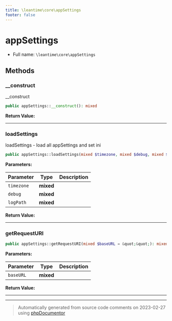 ```yaml
---
title: \leantime\core\appSettings
footer: false
---
```


# appSettings





* Full name: `\leantime\core\appSettings`



## Methods

### __construct

__construct

```php
public appSettings::__construct(): mixed
```









**Return Value:**





---
### loadSettings

loadSettings - load all appSettings and set ini

```php
public appSettings::loadSettings(mixed $timezone, mixed $debug, mixed $logPath): mixed
```








**Parameters:**

| Parameter | Type | Description |
|-----------|------|-------------|
| `timezone` | **mixed** |  |
| `debug` | **mixed** |  |
| `logPath` | **mixed** |  |


**Return Value:**





---
### getRequestURI



```php
public appSettings::getRequestURI(mixed $baseURL = &quot;&quot;): mixed
```








**Parameters:**

| Parameter | Type | Description |
|-----------|------|-------------|
| `baseURL` | **mixed** |  |


**Return Value:**





---


---
> Automatically generated from source code comments on 2023-02-27 using [phpDocumentor](http://www.phpdoc.org/)
